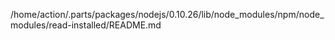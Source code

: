 /home/action/.parts/packages/nodejs/0.10.26/lib/node_modules/npm/node_modules/read-installed/README.md